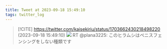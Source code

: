 ```yaml
---
title: Tweet at 2023-09-18 15:49:10
tags: twitter_log
---
```


> [!CITE] https://twitter.com/kaisekiriu/status/1703662430218498220 (2023-09-18 15:49:10)
> ![](https://twitter.com/kaisekiriu/status/1703662430218498220)
> RT @plana3225: このヒラムシはペニスフェンシングをしない種類です
